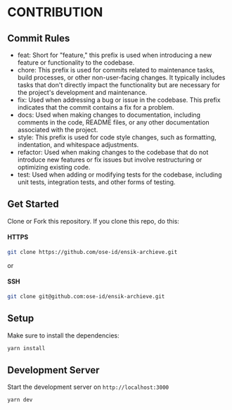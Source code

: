 # CONTRIBUTION

## Commit Rules

- feat: Short for "feature," this prefix is used when introducing a new feature or functionality to the codebase.
- chore: This prefix is used for commits related to maintenance tasks, build processes, or other non-user-facing changes. It typically includes tasks that don't directly impact the functionality but are necessary for the project's development and maintenance.
- fix: Used when addressing a bug or issue in the codebase. This prefix indicates that the commit contains a fix for a problem.
- docs: Used when making changes to documentation, including comments in the code, README files, or any other documentation associated with the project.
- style: This prefix is used for code style changes, such as formatting, indentation, and whitespace adjustments.
- refactor: Used when making changes to the codebase that do not introduce new features or fix issues but involve restructuring or optimizing existing code.
- test: Used when adding or modifying tests for the codebase, including unit tests, integration tests, and other forms of testing.

## Get Started
Clone or Fork this repository. If you clone this repo, do this:

#### HTTPS

```bash
git clone https://github.com/ose-id/ensik-archieve.git
```

or

#### SSH

```bash
git clone git@github.com:ose-id/ensik-archieve.git
```

## Setup

Make sure to install the dependencies:

```bash
yarn install
```

## Development Server

Start the development server on `http://localhost:3000`

```bash
yarn dev
```

